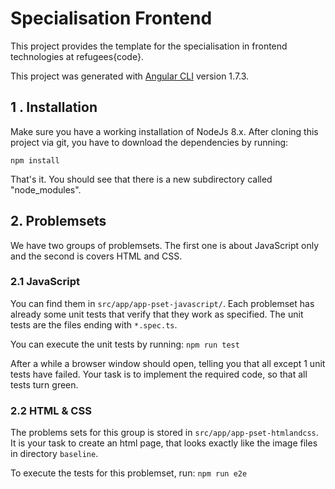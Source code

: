 # Specialisation Frontend

This project provides the template for the specialisation in frontend technologies at refugees{code}.

This project was generated with [Angular CLI](https://github.com/angular/angular-cli) version 1.7.3.

## 1 . Installation
Make sure you have a working installation of NodeJs 8.x. After cloning this project via git, you have to download the dependencies by running:

`npm install`

That's it. You should see that there is a new subdirectory called "node_modules".
## 2. Problemsets
We have two groups of problemsets. The first one is about JavaScript only and the second is covers HTML and CSS.
### 2.1 JavaScript
You can find them in `src/app/app-pset-javascript/`. Each problemset has already some unit tests that verify that they work as specified. The unit tests are the files ending with `*.spec.ts`.

You can execute the unit tests by running: `npm run test`

After a while a browser window should open, telling you that all except 1 unit tests have failed. Your task is to implement the required code, so that all tests turn green. 

### 2.2 HTML & CSS
The problems sets for this group is stored in `src/app/app-pset-htmlandcss`. It is your task to create an html page, that looks exactly like the image files in directory `baseline`.

To execute the tests for this problemset, run: `npm run e2e`
